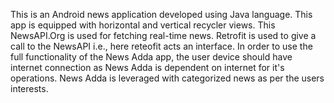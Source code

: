 This is an Android news application developed using Java language. 
This app is equipped with horizontal and vertical recycler views. 
This NewsAPI.Org is used for fetching real-time news.
Retrofit is used to give a call to the NewsAPI i.e., here reteofit acts an interface.
In order to use the full functionality of the News Adda app, the user device should have internet connection as News Adda is dependent on internet for it's operations.
News Adda is leveraged with categorized news as per the users interests.
